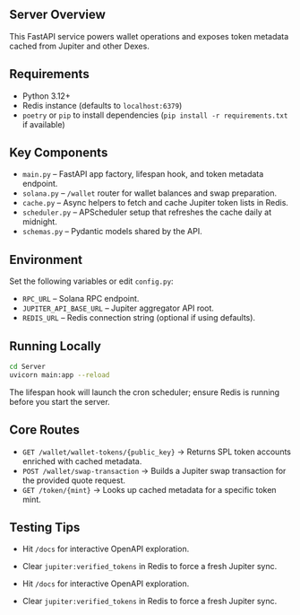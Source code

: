 ## Server Overview

This FastAPI service powers wallet operations and exposes token metadata cached from Jupiter and other Dexes.


## Requirements

- Python 3.12+
- Redis instance (defaults to `localhost:6379`)
- `poetry` or `pip` to install dependencies (`pip install -r requirements.txt` if available)

## Key Components

- `main.py` – FastAPI app factory, lifespan hook, and token metadata endpoint.
- `solana.py` – `/wallet` router for wallet balances and swap preparation.
- `cache.py` – Async helpers to fetch and cache Jupiter token lists in Redis.
- `scheduler.py` – APScheduler setup that refreshes the cache daily at midnight.
- `schemas.py` – Pydantic models shared by the API.

## Environment

Set the following variables or edit `config.py`:

- `RPC_URL` – Solana RPC endpoint.
- `JUPITER_API_BASE_URL` – Jupiter aggregator API root.
- `REDIS_URL` – Redis connection string (optional if using defaults).

## Running Locally

```bash
cd Server
uvicorn main:app --reload
```

The lifespan hook will launch the cron scheduler; ensure Redis is running before you start the server.

## Core Routes

- `GET /wallet/wallet-tokens/{public_key}` → Returns SPL token accounts enriched with cached metadata.
- `POST /wallet/swap-transaction` → Builds a Jupiter swap transaction for the provided quote request.
- `GET /token/{mint}` → Looks up cached metadata for a specific token mint.

## Testing Tips

- Hit `/docs` for interactive OpenAPI exploration.
- Clear `jupiter:verified_tokens` in Redis to force a fresh Jupiter sync.

- Hit `/docs` for interactive OpenAPI exploration.
- Clear `jupiter:verified_tokens` in Redis to force a fresh Jupiter sync.
